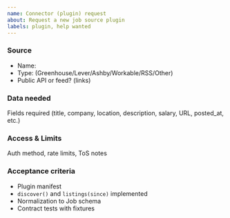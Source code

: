 ```yaml
---
name: Connector (plugin) request
about: Request a new job source plugin
labels: plugin, help wanted
---
```


### Source
- Name:
- Type: (Greenhouse/Lever/Ashby/Workable/RSS/Other)
- Public API or feed? (links)

### Data needed
Fields required (title, company, location, description, salary, URL, posted_at, etc.)

### Access & Limits
Auth method, rate limits, ToS notes

### Acceptance criteria
- Plugin manifest
- `discover()` and `listings(since)` implemented
- Normalization to Job schema
- Contract tests with fixtures
